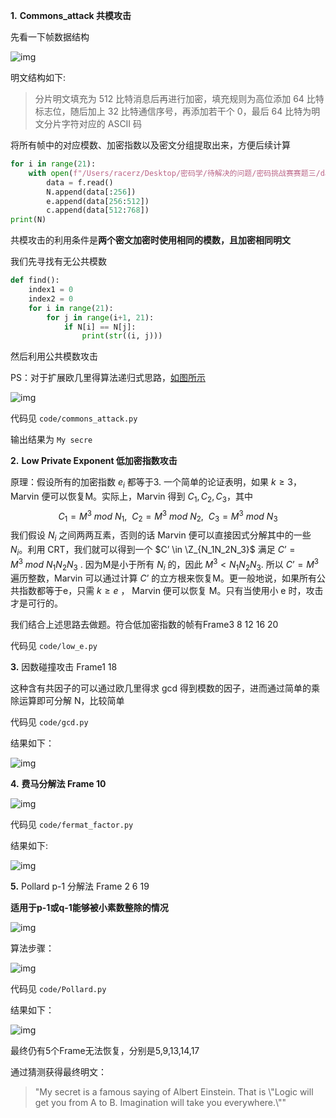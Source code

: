 **1.** **Commons_attack 共模攻击**

先看一下帧数据结构

![img](/Users/racerz/Desktop/密码学/待解决的问题/RSA_homework/Readme/wps1.jpg) 

明文结构如下:

>  分片明文填充为 512 比特消息后再进行加密，填充规则为高位添加 64 比特标志位，随后加上 32 比特通信序号，再添加若干个 0，最后 64 比特为明文分片字符对应的 ASCII 码

将所有帧中的对应模数、加密指数以及密文分组提取出来，方便后续计算

```python
for i in range(21):
    with open(f"/Users/racerz/Desktop/密码学/待解决的问题/密码挑战赛赛题三/data/Frame{i}", 'r') as f:
        data = f.read()
        N.append(data[:256])
        e.append(data[256:512])
        c.append(data[512:768])
print(N)
```

共模攻击的利用条件是**两个密文加密时使用相同的模数，且加密相同明文**

我们先寻找有无公共模数

```python
def find():
    index1 = 0
    index2 = 0
    for i in range(21):
        for j in range(i+1, 21):
            if N[i] == N[j]:
                print(str((i, j)))
```

然后利用公共模数攻击

PS：对于扩展欧几里得算法递归式思路，[如图所示](https://www.cnblogs.com/fusiwei/p/11775503.html)

![img](/Users/racerz/Desktop/密码学/待解决的问题/RSA_homework/Readme/wps2.jpg) 

代码见 `code/commons_attack.py`	 

输出结果为 `My secre`

**2.** **Low Private Exponent 低加密指数攻击**

原理：假设所有的加密指数 $e_i$ 都等于3. 一个简单的论证表明，如果 $k \geq 3$，Marvin 便可以恢复M。实际上，Marvin 得到 $C_1,C_2,C_3$，其中
$$
C_1=M^3 \ mod\ N_1, \ \ C_2=M^3 \ mod\ N_2, \ \ C_3=M^3 \ mod\ N_3
$$
我们假设 $N_i$ 之间两两互素，否则的话 Marvin 便可以直接因式分解其中的一些 $N_i$。利用 CRT，我们就可以得到一个 $C’ \in \Z_{N_1N_2N_3}$ 满足 $C’ = M^3 \ mod \ N_1N_2N_3$ . 因为M是小于所有 $N_i$ 的，因此 $M^3 < N_1N_2N_3$. 所以 $C’=M^3$ 遍历整数，Marvin 可以通过计算 $C’$ 的立方根来恢复M。更一般地说，如果所有公共指数都等于e，只需 $k \geq e$ ， Marvin 便可以恢复 M。只有当使用小 e 时，攻击才是可行的。

我们结合上述思路去做题。符合低加密指数的帧有Frame3 8 12 16 20

代码见 `code/low_e.py`	

**3.** 因数碰撞攻击 Frame1 18

这种含有共因子的可以通过欧几里得求 gcd 得到模数的因子，进而通过简单的乘除运算即可分解 N，比较简单

代码见 `code/gcd.py`

结果如下：

![img](/Users/racerz/Desktop/密码学/待解决的问题/RSA_homework/Readme/wps15.jpg) 

**4.** **费马分解法 Frame 10**

![img](/Users/racerz/Desktop/密码学/待解决的问题/RSA_homework/Readme/wps16.jpg)

代码见 `code/fermat_factor.py`

结果如下:

![img](/Users/racerz/Desktop/密码学/待解决的问题/RSA_homework/Readme/wps17.jpg) 

**5.** Pollard p-1 分解法 Frame 2 6 19

**适用于p-1或q-1能够被小素数整除的情况**

![img](file:////private/var/folders/j8/6sgvpp850l38kj2v82cgnmwm0000gn/T/com.kingsoft.wpsoffice.mac/wps-racerz/ksohtml//wps18.jpg)

算法步骤：

![img](/Users/racerz/Desktop/密码学/待解决的问题/RSA_homework/Readme/wps19.jpg) 

代码见 `code/Pollard.py`

结果如下：

![img](/Users/racerz/Desktop/密码学/待解决的问题/RSA_homework/Readme/wps20.jpg) 

最终仍有5个Frame无法恢复，分别是5,9,13,14,17

通过猜测获得最终明文：

> "My secret is a famous saying of Albert Einstein. That is \\"Logic will get you from A to B. Imagination will take you everywhere.\\""

